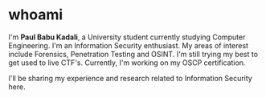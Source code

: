 # whoami

I'm **Paul Babu Kadali**, a University student currently studying Computer Engineering. I'm an Information Security enthusiast. My areas of interest include Forensics, Penetration Testing and OSINT. I'm still trying my best to get used to live CTF's. Currently, I'm working on my OSCP certification.

I'll be sharing my experience and research related to Information Security here.


